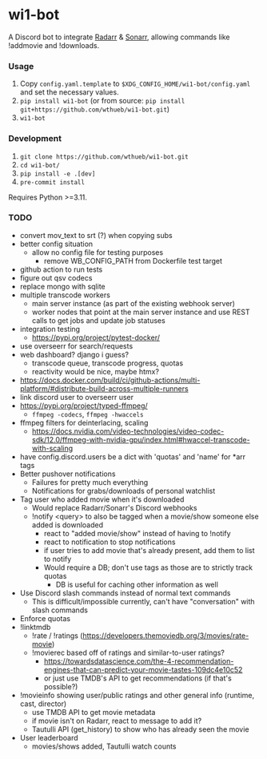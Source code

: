 # wi1-bot

A Discord bot to integrate [Radarr](https://radarr.video/) & [Sonarr](https://sonarr.tv/), allowing commands like !addmovie and !downloads.

### Usage

1. Copy `config.yaml.template` to `$XDG_CONFIG_HOME/wi1-bot/config.yaml` and set the necessary values.
2. `pip install wi1-bot` (or from source: `pip install git+https://github.com/wthueb/wi1-bot.git`)
3. `wi1-bot`

### Development

1. `git clone https://github.com/wthueb/wi1-bot.git`
2. `cd wi1-bot/`
3. `pip install -e .[dev]`
4. `pre-commit install`

Requires Python >=3.11.

### TODO

- convert mov_text to srt (?) when copying subs
- better config situation
  - allow no config file for testing purposes
    - remove WB_CONFIG_PATH from Dockerfile test target
- github action to run tests
- figure out qsv codecs
- replace mongo with sqlite
- multiple transcode workers
  - main server instance (as part of the existing webhook server)
  - worker nodes that point at the main server instance and use REST calls to get jobs and update job statuses
- integration testing
  - https://pypi.org/project/pytest-docker/
- use overseerr for search/requests
- web dashboard? django i guess?
  - transcode queue, transcode progress, quotas
  - reactivity would be nice, maybe htmx?
- https://docs.docker.com/build/ci/github-actions/multi-platform/#distribute-build-across-multiple-runners
- link discord user to overseerr user
- https://pypi.org/project/typed-ffmpeg/
  - `ffmpeg -codecs`, `ffmpeg -hwaccels`
- ffmpeg filters for deinterlacing, scaling
  - https://docs.nvidia.com/video-technologies/video-codec-sdk/12.0/ffmpeg-with-nvidia-gpu/index.html#hwaccel-transcode-with-scaling
- have config.discord.users be a dict with 'quotas' and 'name' for *arr tags
- Better pushover notifications
  - Failures for pretty much everything
  - Notifications for grabs/downloads of personal watchlist
- Tag user who added movie when it's downloaded
  - Would replace Radarr/Sonarr's Discord webhooks
  - !notify \<query\> to also be tagged when a movie/show someone else added is downloaded
    - react to "added movie/show" instead of having to !notify
    - react to notification to stop notifications
    - if user tries to add movie that's already present, add them to list to notify
    - Would require a DB; don't use tags as those are to strictly track quotas
      - DB is useful for caching other information as well
- Use Discord slash commands instead of normal text commands
  - This is difficult/impossible currently, can't have "conversation" with slash commands
- Enforce quotas
- !linktmdb
  - !rate / !ratings (https://developers.themoviedb.org/3/movies/rate-movie)
  - !movierec based off of ratings and similar-to-user ratings?
    - https://towardsdatascience.com/the-4-recommendation-engines-that-can-predict-your-movie-tastes-109dc4e10c52
    - or just use TMDB's API to get recommendations (if that's possible?)
- !movieinfo showing user/public ratings and other general info (runtime, cast, director)
  - use TMDB API to get movie metadata
  - if movie isn't on Radarr, react to message to add it?
  - Tautulli API (get_history) to show who has already seen the movie
- User leaderboard
  - movies/shows added, Tautulli watch counts

